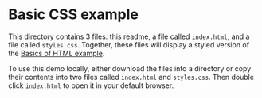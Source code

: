 # Basic CSS example

This directory contains 3 files: this readme, a file called `index.html`, and a file called `styles.css`. Together, these files will display a styled version of the [Basics of HTML example](https://github.com/byu-is-403/syllabus/tree/master/html-css-bootstrap/examples/html-basics).

To use this demo locally, either download the files into a directory or copy their contents into two files called `index.html` and `styles.css`. Then double click `index.html` to open it in your default browser.
